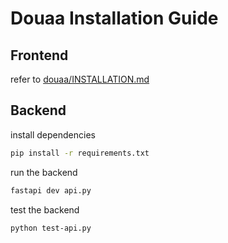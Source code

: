 # Douaa Installation Guide

## Frontend

refer to [douaa/INSTALLATION.md](douaa/INSTALLATION.md)

## Backend

install dependencies

```bash
pip install -r requirements.txt
```

run the backend

```bash
fastapi dev api.py
```

test the backend

```bash
python test-api.py
```

